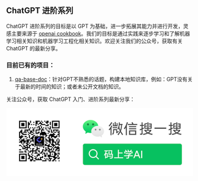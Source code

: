 ## ChatGPT 进阶系列

ChatGPT 进阶系列的目标是以 GPT 为基础，进一步拓展其能力并进行开发，灵感主要来源于 [openai cookbook](https://github.com/openai/openai-cookbook)。我们的目标是通过实践来逐步学习和了解机器学习相关知识和机器学习工程化相关知识。欢迎关注我们的公众号，获取有关 ChatGPT 的最新分享。

### 目前已有的项目：

1. [qa-base-doc](https://github.com/erberry/openai-cookbook-demo/tree/main/qa-base-doc)：针对GPT不熟悉的话题，构建本地知识库，例如：GPT没有关于最新的时间的知识；或者未公开文档的知识。



关注公众号，获取 ChatGPT 入门、进阶系列最新分享：

![码上学AI](./wx.png)
